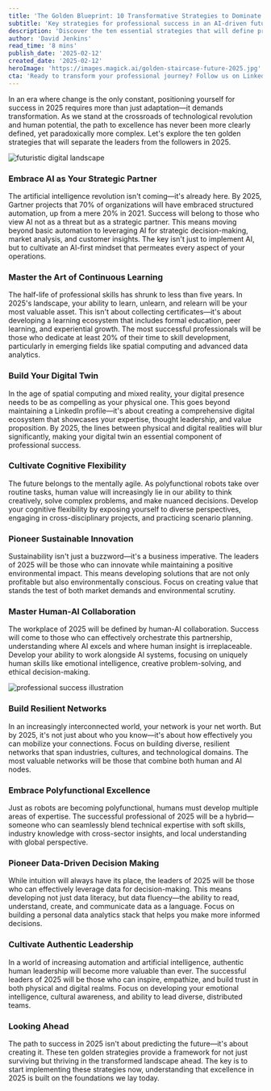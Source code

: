 ```yaml
---
title: 'The Golden Blueprint: 10 Transformative Strategies to Dominate 2025'
subtitle: 'Key strategies for professional success in an AI-driven future'
description: 'Discover the ten essential strategies that will define professional success in 2025, from mastering AI collaboration to building resilient networks. Learn how to position yourself at the forefront of the technological revolution while maintaining authentic leadership in an increasingly automated world.'
author: 'David Jenkins'
read_time: '8 mins'
publish_date: '2025-02-12'
created_date: '2025-02-12'
heroImage: 'https://images.magick.ai/golden-staircase-future-2025.jpg'
cta: 'Ready to transform your professional journey? Follow us on LinkedIn for daily insights on mastering the future of work and staying ahead of the curve in 2025 and beyond.'
---
```


In an era where change is the only constant, positioning yourself for success in 2025 requires more than just adaptation—it demands transformation. As we stand at the crossroads of technological revolution and human potential, the path to excellence has never been more clearly defined, yet paradoxically more complex. Let's explore the ten golden strategies that will separate the leaders from the followers in 2025.

![futuristic digital landscape](https://i.magick.ai/PIXE/1739359778991_magick_img.webp)

### Embrace AI as Your Strategic Partner

The artificial intelligence revolution isn't coming—it's already here. By 2025, Gartner projects that 70% of organizations will have embraced structured automation, up from a mere 20% in 2021. Success will belong to those who view AI not as a threat but as a strategic partner. This means moving beyond basic automation to leveraging AI for strategic decision-making, market analysis, and customer insights. The key isn't just to implement AI, but to cultivate an AI-first mindset that permeates every aspect of your operations.

### Master the Art of Continuous Learning

The half-life of professional skills has shrunk to less than five years. In 2025's landscape, your ability to learn, unlearn, and relearn will be your most valuable asset. This isn't about collecting certificates—it's about developing a learning ecosystem that includes formal education, peer learning, and experiential growth. The most successful professionals will be those who dedicate at least 20% of their time to skill development, particularly in emerging fields like spatial computing and advanced data analytics.

### Build Your Digital Twin

In the age of spatial computing and mixed reality, your digital presence needs to be as compelling as your physical one. This goes beyond maintaining a LinkedIn profile—it's about creating a comprehensive digital ecosystem that showcases your expertise, thought leadership, and value proposition. By 2025, the lines between physical and digital realities will blur significantly, making your digital twin an essential component of professional success.

### Cultivate Cognitive Flexibility

The future belongs to the mentally agile. As polyfunctional robots take over routine tasks, human value will increasingly lie in our ability to think creatively, solve complex problems, and make nuanced decisions. Develop your cognitive flexibility by exposing yourself to diverse perspectives, engaging in cross-disciplinary projects, and practicing scenario planning.

### Pioneer Sustainable Innovation

Sustainability isn't just a buzzword—it's a business imperative. The leaders of 2025 will be those who can innovate while maintaining a positive environmental impact. This means developing solutions that are not only profitable but also environmentally conscious. Focus on creating value that stands the test of both market demands and environmental scrutiny.

### Master Human-AI Collaboration

The workplace of 2025 will be defined by human-AI collaboration. Success will come to those who can effectively orchestrate this partnership, understanding where AI excels and where human insight is irreplaceable. Develop your ability to work alongside AI systems, focusing on uniquely human skills like emotional intelligence, creative problem-solving, and ethical decision-making.

![professional success illustration](https://i.magick.ai/PIXE/1739359778994_magick_img.webp)

### Build Resilient Networks

In an increasingly interconnected world, your network is your net worth. But by 2025, it's not just about who you know—it's about how effectively you can mobilize your connections. Focus on building diverse, resilient networks that span industries, cultures, and technological domains. The most valuable networks will be those that combine both human and AI nodes.

### Embrace Polyfunctional Excellence

Just as robots are becoming polyfunctional, humans must develop multiple areas of expertise. The successful professional of 2025 will be a hybrid—someone who can seamlessly blend technical expertise with soft skills, industry knowledge with cross-sector insights, and local understanding with global perspective.

### Pioneer Data-Driven Decision Making

While intuition will always have its place, the leaders of 2025 will be those who can effectively leverage data for decision-making. This means developing not just data literacy, but data fluency—the ability to read, understand, create, and communicate data as a language. Focus on building a personal data analytics stack that helps you make more informed decisions.

### Cultivate Authentic Leadership

In a world of increasing automation and artificial intelligence, authentic human leadership will become more valuable than ever. The successful leaders of 2025 will be those who can inspire, empathize, and build trust in both physical and digital realms. Focus on developing your emotional intelligence, cultural awareness, and ability to lead diverse, distributed teams.

### Looking Ahead

The path to success in 2025 isn't about predicting the future—it's about creating it. These ten golden strategies provide a framework for not just surviving but thriving in the transformed landscape ahead. The key is to start implementing these strategies now, understanding that excellence in 2025 is built on the foundations we lay today.
